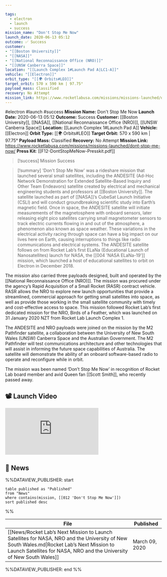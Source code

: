 ```yaml
---

tags:
  - electron
  - launch
  - success
mission_name: "Don't Stop Me Now"
launch_date: 2020-06-13 05:12
outcome: ✅ Success
customer: 
- "[[Boston University]]"
- "[[NASA]]"
- "[[National Reconnaissance Office (NRO)]]"
- "[[UNSW Canberra Space]]"
location: "[[Launch Complex 1#Launch Pad A|LC1-A]]"
vehicle: "[[Electron]]"
orbit_type: "[[🌍 Orbits#LEO]]"
target_orbit: 570 x 590 km | 97.75°
payload_mass: Classified
recovery: No Attempt
mission_link: https://www.rocketlabusa.com/missions/missions-launched/dont-stop-me-now/
---
```


#electron #launch #success
**Mission Name:** Don't Stop Me Now
**Launch Date:** 2020-06-13 05:12
**Outcome:** Success
**Customer:** [[Boston University]], [[NASA]], [[National Reconnaissance Office (NRO)]], [[UNSW Canberra Space]]
**Location:** [[Launch Complex 1#Launch Pad A]]
**Vehicle:** [[Electron]]
**Orbit Type:** [[🌍 Orbits#LEO]]
**Target Orbit:** 570 x 590 km | 97.75°
**Payload Mass:** Classified
**Recovery:** No Attempt
**Mission Link:** https://www.rocketlabusa.com/missions/missions-launched/dont-stop-me-now/
**Press Kit**: [[F12-DontStopMeNow-Presskit.pdf]]

>[!success] Mission Success

>[!summary] 
'Don't Stop Me Now' was a rideshare mission that launched several small satellites, including the ANDESITE (Ad-Hoc Network Demonstration for Extended Satellite-Based Inquiry and Other Team Endeavors) satellite created by electrical and mechanical engineering students and professors at [[Boston University]]. The satellite launched as part of [[NASA]]’s CubeSat Launch Initiative (CSLI) and will conduct groundbreaking scientific study into Earth’s magnetic field. Once in space, the ANDESITE satellite will initiate measurements of the magnetosphere with onboard sensors, later releasing eight pico satellites carrying small magnetometer sensors to track electric currents flowing in and out of the atmosphere, a phenomenon also known as space weather. These variations in the electrical activity racing through space can have a big impact on our lives here on Earth, causing interruptions to things like radio communications and electrical systems. The ANDESITE satellite follows on from Rocket Lab’s first ELaNa (Educational Launch of Nanosatellites) launch for NASA, the [[004 'NASA ELaNa-19']] mission, which launched a host of educational satellites to orbit on Electron in December 2018.
>
The mission also carried three payloads designed, built and operated by the [[National Reconnaissance Office (NRO)]]. The mission was procured under the agency’s Rapid Acquisition of a Small Rocket (RASR) contract vehicle. RASR allows the NRO to explore new launch opportunities that provide a streamlined, commercial approach for getting small satellites into space, as well as provide those working in the small satellite community with timely and cost-effective access to space. This mission followed Rocket Lab’s first dedicated mission for the NRO, Birds of a Feather, which was launched on 31 January 2020 NZT from Rocket Lab Launch Complex 1.
>
The ANDESITE and NRO payloads were joined on the mission by the M2 Pathfinder satellite, a collaboration between the University of New South Wales (UNSW) Canberra Space and the Australian Government. The M2 Pathfinder will test communications architecture and other technologies that will assist in informing the future space capabilities of Australia. The satellite will demonstrate the ability of an onboard software-based radio to operate and reconfigure while in orbit.
>
The mission was been named ‘Don’t Stop Me Now’ in recognition of Rocket Lab board member and avid Queen fan [[Scott Smith]], who recently passed away.




## 📽️ Launch Video
<div class="responsive-video">
<iframe src="https://www.youtube.com/embed/VRfm6RGVHf8" title="Rocket Lab&#39;s Electron - Don&#39;t Stop Me Now Mission" frameborder="0" allow="accelerometer; autoplay; clipboard-write; encrypted-media; gyroscope; picture-in-picture; web-share" referrerpolicy="strict-origin-when-cross-origin" allowfullscreen></iframe>     
</div>


## 📰 News
%%DATAVIEW_PUBLISHER: start
```
table published as "Published"
from "News"
where contains(mission, [[012 'Don't Stop Me Now']])
sort published desc
```
%%

| File                                                                                                                                                                                                               | Published      |
| ------------------------------------------------------------------------------------------------------------------------------------------------------------------------------------------------------------------ | -------------- |
| [[News/Rocket Lab’s Next Mission to Launch Satellites for NASA, NRO and the University of New South Wales.md\|Rocket Lab’s Next Mission to Launch Satellites for NASA, NRO and the University of New South Wales]] | March 09, 2020 |

%%DATAVIEW_PUBLISHER: end %%